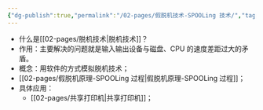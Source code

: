 ```yaml
---
{"dg-publish":true,"permalink":"/02-pages/假脱机技术-SPOOLing 技术/","tags":["personal/blog","os"]}
---
```


- 什么是[[02-pages/脱机技术\|脱机技术]]？
- 作用：主要解决的问题就是输入输出设备与磁盘、CPU 的速度差距过大的矛盾。
- 概念：用软件的方式模拟脱机技术；
- [[02-pages/假脱机原理-SPOOLing 过程\|假脱机原理-SPOOLing 过程]]；
- 具体应用：
	- [[02-pages/共享打印机\|共享打印机]]；
